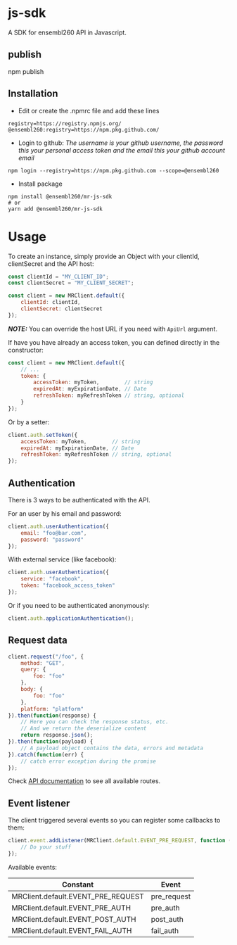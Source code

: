 # js-sdk

A SDK for ensembl260 API in Javascript.

## publish

npm publish

## Installation

- Edit or create the .npmrc file and add these lines
```
registry=https://registry.npmjs.org/
@ensembl260:registry=https://npm.pkg.github.com/
```

- Login to github: *The username is your github username, the password this your personal access token and the email this your github account email*
```
npm login --registry=https://npm.pkg.github.com --scope=@ensembl260
```

- Install package
```
npm install @ensembl260/mr-js-sdk
# or
yarn add @ensembl260/mr-js-sdk 
```

# Usage

To create an instance, simply provide an Object with your clientId, clientSecret and the API host:

```js
const clientId = "MY_CLIENT_ID";
const clientSecret = "MY_CLIENT_SECRET";

const client = new MRClient.default({
    clientId: clientId,
    clientSecret: clientSecret
});
```

***NOTE:*** You can override the host URL if you need with `ApiUrl` argument.

If have you have already an access token, you can defined directly in the constructor:
```js
const client = new MRClient.default({
    // ...
    token: {
        accessToken: myToken,        // string
        expiredAt: myExpirationDate, // Date
        refreshToken: myRefreshToken // string, optional
    }
});
```
Or by a setter:
```js
client.auth.setToken({
    accessToken: myToken,        // string
    expiredAt: myExpirationDate, // Date
    refreshToken: myRefreshToken // string, optional
});
```

## Authentication

There is 3 ways to be authenticated with the API.

For an user by his email and password:

```js
client.auth.userAuthentication({
    email: "foo@bar.com",
    password: "password"
});
```

With external service (like facebook):

```js
client.auth.userAuthentication({
    service: "facebook",
    token: "facebook_access_token"
});
```

Or if you need to be authenticated anonymously:

```js
client.auth.applicationAuthentication();
```

## Request data

```js
client.request("/foo", {
    method: "GET",
    query: {
        foo: "foo"
    },
    body: {
        foo: "foo"
    },
    platform: "platform"
}).then(function(response) {
    // Here you can check the response status, etc.
    // And we return the deserialize content
    return response.json();
}).then(function(payload) {
    // A payload object contains the data, errors and metadata    
}).catch(function(err) {
    // catch error exception during the promise
});
```

Check [API documentation](http://doc.ensembl260.fr) to see all available routes.

## Event listener

The client triggered several events so you can register some callbacks to them:

```js
client.event.addListener(MRClient.default.EVENT_PRE_REQUEST, function (client) {
    // Do your stuff
});
```

Available events:

|              Constant              |    Event    |
|                 ---                |     ---     |
| MRClient.default.EVENT_PRE_REQUEST | pre_request |
| MRClient.default.EVENT_PRE_AUTH    |  pre_auth   |
| MRClient.default.EVENT_POST_AUTH   |  post_auth  |
| MRClient.default.EVENT_FAIL_AUTH   |  fail_auth  |
